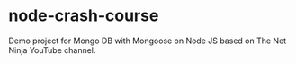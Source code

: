 # node-crash-course
Demo project for Mongo DB with Mongoose on Node JS based on The Net Ninja YouTube channel.
